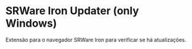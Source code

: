 SRWare Iron Updater (only Windows)
===================

Extensão para o navegador SRWare Iron para verificar se há atualizações.